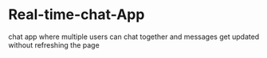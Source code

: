 # Real-time-chat-App
chat app where multiple users can chat together and messages get updated without refreshing the page
